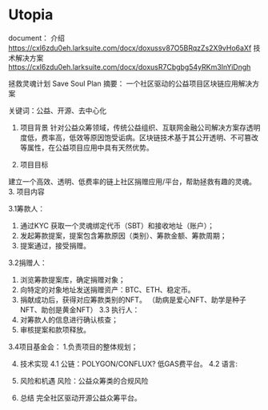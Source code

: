 # Utopia
document：
介绍
https://cxl6zdu0eh.larksuite.com/docx/doxussv87O5BRqzZs2X9vHo6aXf
技术解决方案
https://cxl6zdu0eh.larksuite.com/docx/doxusR7Cbgbg54yRKm3InYiDngh

拯救灵魂计划 Save Soul Plan
摘要：
一个社区驱动的公益项目区块链应用解决方案

关键词：公益、开源、去中心化

1.	项目背景
针对公益众筹领域，传统公益组织、互联网金融公司解决方案存透明度低，费率高，低效等原因饱受诟病。区块链技术基于其公开透明、不可篡改等属性，在公益项目应用中具有天然优势。

2.	项目目标

建立一个高效、透明、低费率的链上社区捐赠应用/平台，帮助拯救有趣的灵魂。
3.	项目内容

3.1筹款人：
1.	通过KYC 获取一个灵魂绑定代币（SBT）和接收地址（账户）；
2.	发起筹款提案，提案包含筹款原因（类别）、筹款金额、筹款周期；
3.	提案通过，接受捐赠。

3.2捐赠人：
1.	浏览筹款提案库，确定捐赠对象；
2.	向特定的对象地址发送捐赠资产：BTC、ETH、稳定币。
3.	捐献成功后，获得对应筹款类别的NFT。
（助病是爱心NFT、助学是种子NFT、助创是黄金NFT）
3.3 执行人：
1. 对筹款人的信息进行确认核查；
2. 审核提案和款项释放。

3.4项目基金会：
1.负责项目的整体规划；

4.	技术实现
4.1 公链：POLYGON/CONFLUX? 低GAS费平台。
4.2 语言:  

5.	风险和机遇
风险：公益众筹类的合规风险

6.	总结
完全社区驱动开源公益众筹平台。

